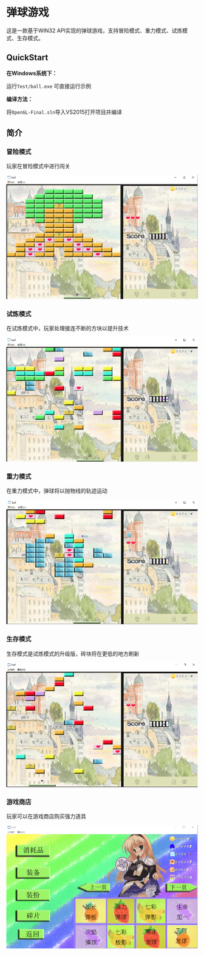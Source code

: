# 弹球游戏

这是一款基于WIN32 API实现的弹球游戏，支持冒险模式、重力模式、试炼模式、生存模式。

## QuickStart

**在Windows系统下：**

运行`Test/ball.exe` 可直接运行示例

**编译方法：**

将`OpenGL-Final.sln`导入VS2015打开项目并编译

## 简介

### 冒险模式

玩家在冒险模式中进行闯关

![image-20201026201530328](README.assets/image-20201026201530328.png)

### 试炼模式

在试炼模式中，玩家处理接连不断的方块以提升技术

![image-20201026201704868](README.assets/image-20201026201704868.png)

### 重力模式

在重力模式中，弹球将以抛物线的轨迹运动

![image-20201026201908819](README.assets/image-20201026201908819.png)

### 生存模式

生存模式是试炼模式的升级版，砖块将在更低的地方刷新

![image-20201026201959796](README.assets/image-20201026201959796.png)

### 游戏商店

玩家可以在游戏商店购买强力道具

![image-20201026202056091](README.assets/image-20201026202056091.png)